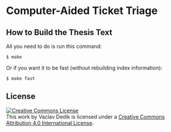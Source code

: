 Computer-Aided Ticket Triage
===========

How to Build the Thesis Text
----------------------------

All you need to do is run this command:

    $ make

Or if you want it to be fast (without rebuilding index information):

    $ make fast

License
-------
<a rel="license" href="http://creativecommons.org/licenses/by/4.0/"><img alt="Creative Commons License" style="border-width:0" src="https://i.creativecommons.org/l/by/4.0/88x31.png" /></a><br />This <span xmlns:dct="http://purl.org/dc/terms/" href="http://purl.org/dc/dcmitype/Text" rel="dct:type">work</span> by <span xmlns:cc="http://creativecommons.org/ns#" property="cc:attributionName">Vaclav Dedik</span> is licensed under a <a rel="license" href="http://creativecommons.org/licenses/by/4.0/">Creative Commons Attribution 4.0 International License</a>.
